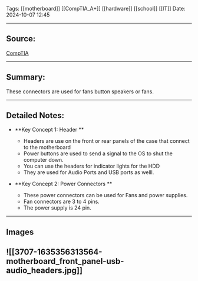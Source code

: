 Tags: [[motherboard]] [[CompTIA_A+]] [[hardware]] [[school]] [[IT]] 
Date: 2024-10-07 12:45

---

## Source: 
[CompTIA](https://learn.comptia.org/app/certmaster-learn-for-a-core-1-exams-220-1101#read/section/motherboard-headers-and-power-connectors)

---

## Summary:
These connectors are used for fans button speakers or fans. 

---
## Detailed Notes:

- **Key Concept 1: Header **
	- Headers are use on the front or rear panels of the case that connect to the motherboard
	- Power buttons are used to send a signal to the OS to shut the computer down. 
	- You can use the headers for indicator lights for the HDD
	- They are used for Audio Ports and USB ports as welll. 
   

- **Key Concept 2: Power Connectors **
	- These power connectors can be used for Fans and power supplies. 
	- Fan connectors are 3 to 4 pins. 
	- The power supply is 24 pin. 
  

---
## Images 
![[3707-1635356313564-motherboard_front_panel-usb-audio_headers.jpg]]
---


